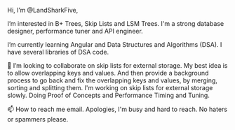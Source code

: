 Hi, I’m @LandSharkFive,

I’m interested in B+ Trees, Skip Lists and LSM Trees.  I'm a strong database designer, performance tuner and API engineer.

I’m currently learning Angular and Data Structures and Algorithms (DSA).  I have several libraries of DSA code.

💞️ I’m looking to collaborate on skip lists for external storage.  My best idea is to allow overlapping keys and values.
And then provide a background process to go back and fix the overlapping keys and values, by merging, sorting and splitting
them.  I'm working on skip lists for external storage slowly.  Doing Proof of Concepts and Performance Timing and Tuning.

📫 How to reach me email.  Apologies, I'm busy and hard to reach.  No haters or spammers please.


